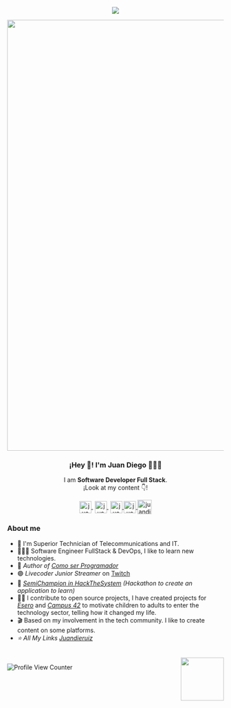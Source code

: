<p align="center"><img src="https://i.imgur.com/A6bWGFl.gif"/></p>
<p align="center" width="300">
   <img align="center" width="1000" src="https://user-images.githubusercontent.com/77864382/170018548-f3ea300a-92ff-4ca2-8cca-415b86f365f5.png" />
   <h3 align="center">¡Hey 👋! I'm Juan Diego 👨🏻‍💻</h3> 
</p>


<p align="center">I am <strong>Software Developer Full Stack</strong>.<br>¡Look at my content 👇!</p> 
<p align="center">
   
   <a href="https://www.youtube.com/channel/UCSWB5sDPEnFsF-ya5QlzGfA" target="blank" style='margin-right:4px'>
    <img align="center" src="https://user-images.githubusercontent.com/77864382/149188366-e0283ed4-6ff3-4a79-9ae0-2ce186edd791.png" alt="juandieruiz Youtube Profile" height="28px" width="28px" />
  </a>
     <a href="https://twitch.tv/juandieruiz" target="blank" style='margin-right:4px'>
    <img align="center" src="https://user-images.githubusercontent.com/77864382/149185424-c3a54466-dc79-4e2a-b93c-204317a36030.png" alt="juandieruiz Twitch Profile" height="28px" width="28px" />
  </a>
  </a>
   
   <a href="https://medium.com/@juandieruiz">
    <img align="center" src="https://user-images.githubusercontent.com/77864382/149187168-e7301662-44a0-4f1b-9fe4-d8667c78aa8e.png" alt="juandieruiz Medium Profile" height="28px" width="28px">
  </a>    
   
   <a href="https://www.linkedin.com/in/juandieruiz/">                                                                                               
       <img align="center" src="https://user-images.githubusercontent.com/77864382/149187329-318971c0-a7fe-4cf8-b8be-9083bbaae187.png" alt="juandieruiz Linkedin Profile" height="28px" width="28px">
  </a>
  <a href="https://instagram.com/juandieruiz" target="blank">
    <img align="center" src="https://user-images.githubusercontent.com/77864382/149185934-4a7f4efa-380c-4d9a-af6a-eb6785be593d.png" alt="juandieruiz Instagram Profile" height="33px" width="33px" />
   
   
  </a>
</p>

### About me

- 🚀 I'm Superior Technician of Telecommunications and IT.
- 👨🏻‍💻 Software Engineer FullStack & DevOps, I like to learn new technologies.
- 📙 *Author of [Como ser Programador](https://comoserprogramador.com)*
- 🟣 *Livecoder Junior Streamer* on [Twitch](https://twitch.tv/juandieruiz)
- 🏅 *[SemiChampion in HackTheSystem](https://hackthesystem.io/) (Hackathon to create an application to learn)*
- 🤝🏻 I contribute to open source projects, I have created projects for *[Esero](https://esero.es/)* and *[Campus 42](https://www.fundaciontelefonica.com/empleabilidad/campus-42/)* to motivate children to adults to enter the technology sector, telling how it changed my life.
- 🎬 Based on my involvement in the tech community. I like to create content on some platforms.
- *⭐️ All My Links [Juandieruiz](https://allmylinks.com/juandieruiz)*

<br>

<img align="right" src="https://user-images.githubusercontent.com/77864382/161262555-dbd08b93-51ac-4351-b428-c32d4be4f6de.png" width="100px">

![Profile View Counter](https://komarev.com/ghpvc/?username=juandieruiz)
